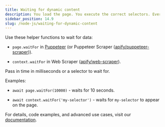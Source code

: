 ```yaml
---
title: Waiting for dynamic content
description: You load the page. You execute the correct selectors. Everything should work. It doesn't? Learn how to wait for dynamic loading.
sidebar_position: 14.9
slug: /node-js/waiting-for-dynamic-content
---
```


Use these helper functions to wait for data:

- `page.waitFor` in [Puppeteer](https://pptr.dev/) (or Puppeteer Scraper ([apify/puppeteer-scraper](https://apify.com/apify/puppeteer-scraper))).

- `context.waitFor` in Web Scraper ([apify/web-scraper](https://apify.com/apify/web-scraper)).

Pass in time in milliseconds or a selector to wait for.

Examples:

- `await page.waitFor(10000)` - waits for 10 seconds.

- `await context.waitFor('my-selector')` - waits for `my-selector` to appear on the page.

For details, code examples, and advanced use cases, visit our [documentation](../../webscraping/puppeteer_playwright/page/waiting.md).
